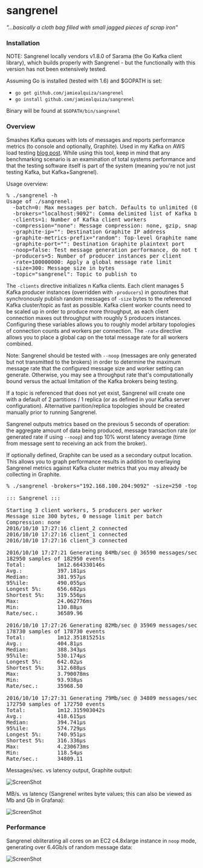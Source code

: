 sangrenel
=========

*"...basically a cloth bag filled with small jagged pieces of scrap iron"*

### Installation

NOTE: Sangrenel locally vendors v1.8.0 of Sarama (the Go Kafka client library), which builds properly with Sangrenel - but the functionally with this version has not been extensively tested.

Assuming Go is installed (tested with 1.6) and $GOPATH is set:

- `go get github.com/jamiealquiza/sangrenel`
- `go install github.com/jamiealquiza/sangrenel`

Binary will be found at `$GOPATH/bin/sangrenel`

### Overview

Smashes Kafka queues with lots of messages and reports performance metrics (to console and optionally, Graphite). Used in my Kafka on AWS load testing [blog post](https://grey-boundary.io/load-testing-apache-kafka-on-aws/). While using this tool, keep in mind that any benchmarking scenario is an examination of total systems performance and that the testing software itself is part of the system (meaning you're not just testing Kafka, but Kafka+Sangrenel).

Usage overview:

<pre>
% ./sangrenel -h
Usage of ./sangrenel:
  -batch=0: Max messages per batch. Defaults to unlimited (0).
  -brokers="localhost:9092": Comma delimited list of Kafka brokers
  -clients=1: Number of Kafka client workers
  -compression="none": Message compression: none, gzip, snappy
  -graphite-ip="": Destination Graphite IP address
  -graphite-metrics-prefix="random": Top-level Graphite namespace prefix (defaults to hostname)
  -graphite-port="": Destination Graphite plaintext port
  -noop=false: Test message generation performance, do not transmit messages
  -producers=5: Number of producer instances per client
  -rate=100000000: Apply a global message rate limit
  -size=300: Message size in bytes
  -topic="sangrenel": Topic to publish to
</pre>

The <code>-clients</code> directive initializes n Kafka clients. Each client manages 5 Kafka producer instances (overridden with <code>-producers</code>) in goroutines that synchronously publish random messages of <code>-size</code> bytes to the referenced Kafka cluster/topic as fast as possible. Kafka client worker counts need to be scaled up in order to produce more throughput, as each client connection maxes out throughput with roughly 5 producers instances. Configuring these variables allows you to roughly model arbitary topologies of connection counts and workers per connection. The <code>-rate</code> directive allows you to place a global cap on the total message rate for all workers combined.

Note: Sangrenel should be tested with <code>--noop</code> (messages are only generated but not transmitted to the brokers) in order to determine the maximum message rate that the configured message size and worker setting can generate. Otherwise, you may see a throughput rate that's computationally bound versus the actual limitation of the Kafka brokers being testing.

If a topic is referenced that does not yet exist, Sangrenel will create one with a default of 2 partitions / 1 replica (or as defined in your Kafka server configuration). Alternative parition/replica topologies should be created manually prior to running Sangrenel.

Sangrenel outputs metrics based on the previous 5 seconds of operation: the aggregate amount of data being produced, message transaction rate (or generated rate if using <code>--noop</code>) and top 10% worst latency average (time from message sent to receiving an ack from the broker).

If optionally defined, Graphite can be used as a secondary output location. This allows you to graph performance results in addition to overlaying Sangrenel metrics against Kafka cluster metrics that you may already be collecting in Graphite.

<pre>
% ./sangrenel -brokers="192.168.100.204:9092" -size=250 -topic=load -clients=3 

::: Sangrenel :::

Starting 3 client workers, 5 producers per worker
Message size 300 bytes, 0 message limit per batch
Compression: none
2016/10/10 17:27:16 client_2 connected
2016/10/10 17:27:16 client_1 connected
2016/10/10 17:27:16 client_3 connected

2016/10/10 17:27:21 Generating 84Mb/sec @ 36590 messages/sec | topic: sangrenel | 0.66ms top 10% latency
182950 samples of 182950 events
Total:			1m12.664330146s
Avg.:			397.181µs
Median: 		381.957µs
95%ile:			490.055µs
Longest 5%:		656.682µs
Shortest 5%:	319.556µs
Max:			24.062776ms
Min:			130.88µs
Rate/sec.:		36589.96

2016/10/10 17:27:26 Generating 82Mb/sec @ 35969 messages/sec | topic: sangrenel | 0.64ms top 10% latency
178730 samples of 178730 events
Total:			1m12.351815251s
Avg.:			404.81µs
Median: 		388.343µs
95%ile:			530.174µs
Longest 5%:		642.02µs
Shortest 5%:	312.688µs
Max:			3.790078ms
Min:			93.938µs
Rate/sec.:		35968.50

2016/10/10 17:27:31 Generating 79Mb/sec @ 34809 messages/sec | topic: sangrenel | 0.74ms top 10% latency
172750 samples of 172750 events
Total:			1m12.315903042s
Avg.:			418.615µs
Median: 		394.741µs
95%ile:			574.729µs
Longest 5%:		740.951µs
Shortest 5%:	316.336µs
Max:			4.230673ms
Min:			118.54µs
Rate/sec.:		34809.11
</pre>

Messages/sec. vs latency output, Graphite output:

![ScreenShot](http://us-east.manta.joyent.com/jalquiza/public/github/sangrenel-graphite0.png)

MB/s. vs latency (Sangrenel writes byte values; this can also be viewed as Mb and Gb in Grafana):

![ScreenShot](http://us-east.manta.joyent.com/jalquiza/public/github/sangrenel-graphite1.png)

### Performance

Sangrenel obliterating all cores on an EC2 c4.8xlarge instance in <code>noop</code> mode, generating over 6.4Gb/s of random message data:

![ScreenShot](http://us-east.manta.joyent.com/jalquiza/public/github/sangrenel-c4.png)
